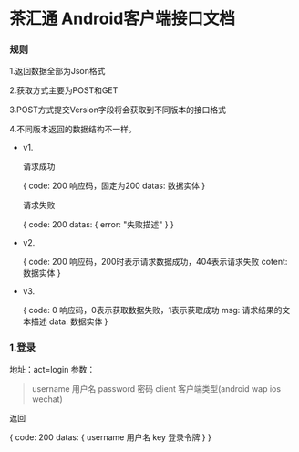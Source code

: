 # 茶汇通 Android客户端接口文档

### 规则
1.返回数据全部为Json格式

2.获取方式主要为POST和GET

3.POST方式提交Version字段将会获取到不同版本的接口格式

4.不同版本返回的数据结构不一样。
* v1.

  请求成功
  
  {
    code: 200 响应码，固定为200
    datas:  数据实体
  }
  
  请求失败
  
  {
    code: 200
    datas: {
      error: "失败描述"
    }
  }
  
* v2.

  {
    code: 200 响应码，200时表示请求数据成功，404表示请求失败
    cotent: 数据实体
  }
  
* v3.
  
  {
    code: 0 响应码，0表示获取数据失败，1表示获取成功
    msg:  请求结果的文本描述
    data: 数据实体
  }

### 1.登录
地址：act=login
参数：

>username 用户名
>password 密码
>client 客户端类型(android wap ios wechat)

返回

  {
    code: 200
    datas: {
      username 用户名
      key 登录令牌
    }
  }
